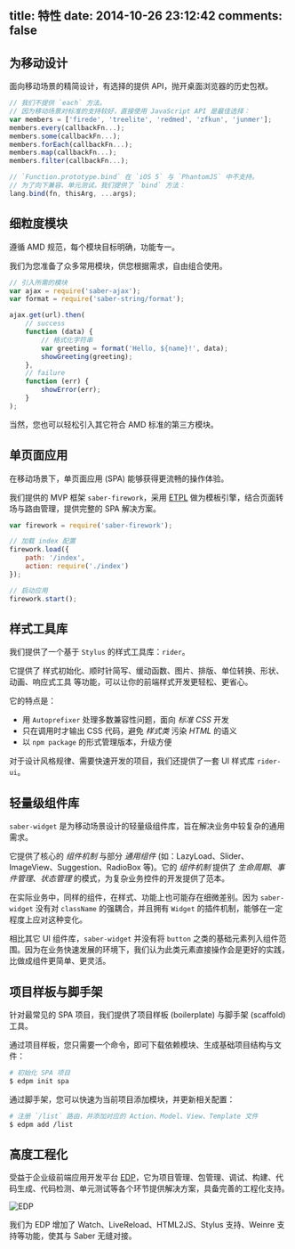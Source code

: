 title: 特性
date: 2014-10-26 23:12:42
comments: false
---

## 为移动设计

面向移动场景的精简设计，有选择的提供 API，抛开桌面浏览器的历史包袱。

```js
// 我们不提供 `each` 方法。
// 因为移动场景对标准的支持较好，直接使用 JavaScript API 是最佳选择：
var members = ['firede', 'treelite', 'redmed', 'zfkun', 'junmer'];
members.every(callbackFn...);
members.some(callbackFn...);
members.forEach(callbackFn...);
members.map(callbackFn...);
members.filter(callbackFn...);

// `Function.prototype.bind` 在 `iOS 5` 与 `PhantomJS` 中不支持。
// 为了向下兼容、单元测试，我们提供了 `bind` 方法：
lang.bind(fn, thisArg, ...args);
```

## 细粒度模块

遵循 AMD 规范，每个模块目标明确，功能专一。

我们为您准备了众多常用模块，供您根据需求，自由组合使用。

```js
// 引入所需的模块
var ajax = require('saber-ajax');
var format = require('saber-string/format');

ajax.get(url).then(
    // success
    function (data) {
        // 格式化字符串
        var greeting = format('Hello, ${name}!', data);
        showGreeting(greeting);
    },
    // failure
    function (err) {
        showError(err);
    }
);
```

当然，您也可以轻松引入其它符合 AMD 标准的第三方模块。

## 单页面应用

在移动场景下，单页面应用 (SPA) 能够获得更流畅的操作体验。

我们提供的 MVP 框架 `saber-firework`，采用 [ETPL](http://ecomfe.github.io/etpl) 做为模板引擎，结合页面转场与路由管理，提供完整的 SPA 解决方案。

```js
var firework = require('saber-firework');

// 加载 index 配置
firework.load({
    path: '/index',
    action: require('./index')
});

// 启动应用
firework.start();
```

## 样式工具库

我们提供了一个基于 `Stylus` 的样式工具库：`rider`。

它提供了 样式初始化、顺时针简写、缓动函数、图片、排版、单位转换、形状、动画、响应式工具 等功能，可以让你的前端样式开发更轻松、更省心。

它的特点是：

* 用 `Autoprefixer` 处理多数兼容性问题，面向 _标准 CSS_ 开发
* 只在调用时才输出 CSS 代码，避免 _样式类_ 污染 _HTML_ 的语义
* 以 `npm package` 的形式管理版本，升级方便

对于设计风格规律、需要快速开发的项目，我们还提供了一套 UI 样式库 `rider-ui`。

## 轻量级组件库

`saber-widget` 是为移动场景设计的轻量级组件库，旨在解决业务中较复杂的通用需求。

它提供了核心的 _组件机制_ 与部分 _通用组件_ (如：LazyLoad、Slider、ImageView、Suggestion、RadioBox 等)。它的 _组件机制_ 提供了 _生命周期_、_事件管理_、_状态管理_ 的模式，为复杂业务控件的开发提供了范本。

在实际业务中，同样的组件，在样式、功能上也可能存在细微差别。因为 `saber-widget` 没有对 `className` 的强耦合，并且拥有 `Widget` 的插件机制，能够在一定程度上应对这种变化。

相比其它 UI 组件库，`saber-widget` 并没有将 `button` 之类的基础元素列入组件范围。因为在业务快速发展的环境下，我们认为此类元素直接操作会是更好的实践，比做成组件更简单、更灵活。

## 项目样板与脚手架

针对最常见的 SPA 项目，我们提供了项目样板 (boilerplate) 与脚手架 (scaffold) 工具。

通过项目样板，您只需要一个命令，即可下载依赖模块、生成基础项目结构与文件：

```sh
# 初始化 SPA 项目
$ edpm init spa
```

通过脚手架，您可以快速为当前项目添加模块，并更新相关配置：

```sh
# 注册 `/list` 路由，并添加对应的 Action、Model、View、Template 文件
$ edpm add /list
```

## 高度工程化

受益于企业级前端应用开发平台 [EDP](https://github.com/ecomfe/edp)，它为项目管理、包管理、调试、构建、代码生成、代码检测、单元测试等各个环节提供解决方案，具备完善的工程化支持。

![EDP](https://cloud.githubusercontent.com/assets/157338/4702265/65c04392-5861-11e4-86db-f0be73d3b5f5.png)

我们为 EDP 增加了 Watch、LiveReload、HTML2JS、Stylus 支持、Weinre 支持等功能，使其与 Saber 无缝对接。
